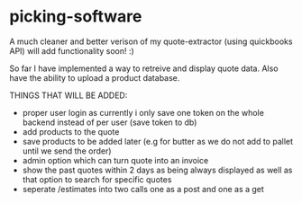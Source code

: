 # picking-software
A much cleaner and better verison of my quote-extractor (using quickbooks API) will add functionality soon! :)


So far I have implemented a way to retreive and display quote data. Also have the ability to upload a product database.

THINGS THAT WILL BE ADDED:
- proper user login as currently i only save one token on the whole backend instead of per user (save token to db)
- add products to the quote
- save products to be added later (e.g for butter as we do not add to pallet until we send the order)
- admin option which can turn quote into an invoice
- show the past quotes within 2 days as being always displayed as well as that option to search for specific quotes
- seperate /estimates into two calls one as a post and one as a get
  
